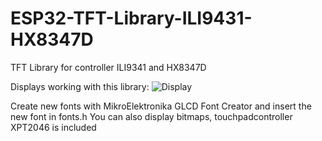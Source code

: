 # ESP32-TFT-Library-ILI9431-HX8347D
TFT Library for controller ILI9341 and HX8347D

Displays working with this library:
![Display](https://github.com/schreibfaul1/ESP32-TFT-Library-ILI9431-HX8347D/blob/master/additional%20info/tested%20displays.jpg)

Create new fonts with MikroElektronika GLCD Font Creator and insert the new font in fonts.h
You can also display bitmaps, touchpadcontroller XPT2046 is included
